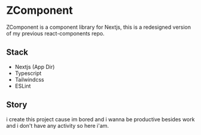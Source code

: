 # ZComponent 
ZComponent is a component library for Nextjs, this is a redesigned version of my previous react-components repo.

## Stack 
- Nextjs (App Dir) 
- Typescript 
- Tailwindcss
- ESLint

## Story 
i create this project cause im bored and i wanna be productive besides work and i don't have any activity so here i'am.
